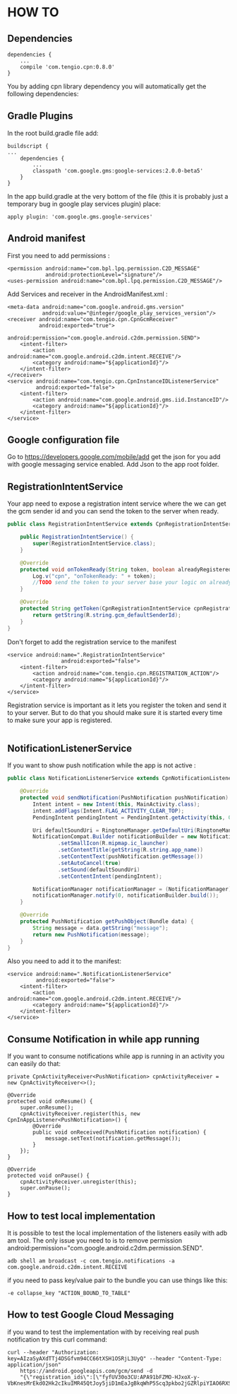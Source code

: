 HOW TO
======

Dependencies
------------

```
dependencies {
    ...
    compile 'com.tengio.cpn:0.8.0'
}
```

You by adding cpn library dependency you will automatically get the following dependencies:

Gradle Plugins
--------------

In the root build.gradle file add: 
```
buildscript {
...
    dependencies {
        ...
        classpath 'com.google.gms:google-services:2.0.0-beta5'
    }
}
```
In the app build.gradle at the very bottom of the file (this it is probably just a temporary bug in google play 
services plugin) place:
```
apply plugin: 'com.google.gms.google-services'
```

Android manifest
----------------

First you need to add permissions :
```
<permission android:name="com.bpl.lpq.permission.C2D_MESSAGE"
            android:protectionLevel="signature"/>
<uses-permission android:name="com.bpl.lpq.permission.C2D_MESSAGE"/>
```

Add Services and receiver in the AndroidManifest.xml :
```
<meta-data android:name="com.google.android.gms.version"
           android:value="@integer/google_play_services_version"/>
<receiver android:name="com.tengio.cpn.CpnGcmReceiver"
          android:exported="true">
          android:permission="com.google.android.c2dm.permission.SEND">
    <intent-filter>
        <action android:name="com.google.android.c2dm.intent.RECEIVE"/>
        <category android:name="${applicationId}"/>
    </intent-filter>
</receiver>
<service android:name="com.tengio.cpn.CpnInstanceIDListenerService"
         android:exported="false">
    <intent-filter>
        <action android:name="com.google.android.gms.iid.InstanceID"/>
        <category android:name="${applicationId}"/>
    </intent-filter>
</service>
```

Google configuration file
-------------------------

Go to https://developers.google.com/mobile/add get the json for you add with google messaging service enabled.
Add Json to the app root folder.

RegistrationIntentService
-------------------------

Your app need to expose a registration intent service where the we can get the gcm sender id and you can send the 
token to the server when ready.
```java
public class RegistrationIntentService extends CpnRegistrationIntentService {

    public RegistrationIntentService() {
        super(RegistrationIntentService.class);
    }

    @Override
    protected void onTokenReady(String token, boolean alreadyRegistered) {
        Log.v("cpn", "onTokenReady: " + token);
        //TODO send the token to your server base your logic on alreadyRegistered flag
    }

    @Override
    protected String getToken(CpnRegistrationIntentService cpnRegistrationIntentService) {
        return getString(R.string.gcm_defaultSenderId);
    }
}
```

Don't forget to add the registration service to the manifest
```
<service android:name=".RegistrationIntentService"
                 android:exported="false">
    <intent-filter>
        <action android:name="com.tengio.cpn.REGISTRATION_ACTION"/>
        <category android:name="${applicationId}"/>
    </intent-filter>
</service>
```

Registration service is important as it lets you register the token and send it to your server.
But to do that you should make sure it is started every time to make sure your app is registered.

```

```

 
NotificationListenerService
---------------------------

If you want to show push notification while the app is not active :
```java
public class NotificationListenerService extends CpnNotificationListenerService<PushNotification> {

    @Override
    protected void sendNotification(PushNotification pushNotification) {
        Intent intent = new Intent(this, MainActivity.class);
        intent.addFlags(Intent.FLAG_ACTIVITY_CLEAR_TOP);
        PendingIntent pendingIntent = PendingIntent.getActivity(this, 0, intent, PendingIntent.FLAG_ONE_SHOT);

        Uri defaultSoundUri = RingtoneManager.getDefaultUri(RingtoneManager.TYPE_NOTIFICATION);
        NotificationCompat.Builder notificationBuilder = new NotificationCompat.Builder(this)
                .setSmallIcon(R.mipmap.ic_launcher)
                .setContentTitle(getString(R.string.app_name))
                .setContentText(pushNotification.getMessage())
                .setAutoCancel(true)
                .setSound(defaultSoundUri)
                .setContentIntent(pendingIntent);

        NotificationManager notificationManager = (NotificationManager) getSystemService(Context.NOTIFICATION_SERVICE);
        notificationManager.notify(0, notificationBuilder.build());
    }

    @Override
    protected PushNotification getPushObject(Bundle data) {
        String message = data.getString("message");
        return new PushNotification(message);
    }
}
```
 
Also you need to add it to the manifest:
```
<service android:name=".NotificationListenerService"
         android:exported="false">
    <intent-filter>
        <action android:name="com.google.android.c2dm.intent.RECEIVE"/>
        <category android:name="${applicationId}"/>
    </intent-filter>
</service>
```

Consume Notification in while app running
-----------------------------------------

If you want to consume notifications while app is running in an activity you can easily do that:

```
private CpnActivityReceiver<PushNotification> cpnActivityReceiver = new CpnActivityReceiver<>();

@Override
protected void onResume() {
    super.onResume();
    cpnActivityReceiver.register(this, new CpnInAppListener<PushNotification>() {
        @Override
        public void onReceived(PushNotification notification) {
            message.setText(notification.getMessage());
        }
    });
}

@Override
protected void onPause() {
    cpnActivityReceiver.unregister(this);
    super.onPause();
}
```

 
How to test local implementation
--------------------------------

It is possible to test the local implementation of the listeners easily with adb am tool.
The only issue you need to is to remove permission android:permission="com.google.android.c2dm.permission.SEND".

```
adb shell am broadcast -c com.tengio.notifications -a com.google.android.c2dm.intent.RECEIVE
```

if you need to pass key/value pair to the bundle you can use things like this:
```
-e collapse_key "ACTION_BOUND_TO_TABLE"
```

How to test Google Cloud Messaging
----------------------------------

if you wand to test the implementation with by receiving real push notification try this curl command:

```
curl --header "Authorization: key=AIzaSyAXdTTj4DSGfvm94CC66tXSH1OSRjL3UyQ" --header "Content-Type: application/json" 
    https://android.googleapis.com/gcm/send -d 
    "{\"registration_ids\":[\"fyfUV30o3CU:APA91bFZMO-HJxoX-y-VbKnesMrEkd02Hk2cIkuIMR45QtJoy5jiD1mEaJgBkqWhP5Scq3pkbo2jGZRlpiYIAO6RXS2XNxmGKs1aAnj6hnCBwyXzLfLjozbXlvYBvJGtsF229pVyR1OY\"]}"
```




